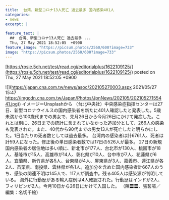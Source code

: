 ```yaml
---
title:  台湾、新型コロナ13人死亡 過去最多 国内感染401人  
categories:
- news
excerpt: |
  
feature_text: |
  ##  台湾、新型コロナ13人死亡 過去最多 ...
  Thu, 27 May 2021 18:52:05  +0900
feature_image: "https://picsum.photos/2560/600?image=733"
image: "https://picsum.photos/2560/600?image=733"
---
```


[https://rosie.5ch.net/test/read.cgi/editorialplus/1622109125/](https://rosie.5ch.net/test/read.cgi/editorialplus/1622109125/)
posted on Thu, 27 May 2021 18:52:05  +0900

<!--more-->

![](https://japan.cna.com.tw/news/asoc/202105270003.aspx 2021/05/27 15:47 [https://imgcdn.cna.com.tw/Japan/Photos/JpnNews/202105/20210527155441.jpg)](https://imgcdn.cna.com.tw/Japan/Photos/JpnNews/202105/20210527155441.jpg)) イメージ＝Unsplashから （台北中央社）中央感染症指揮センターは27日、新型コロナウイルスの国内感染者を新たに401人確認したと発表した。5歳未満から100歳代までの男女で、先月26日から今月26日にかけて発症した。これとは別に、26日までの統計に含まれていなかった追加分として、266人の感染も発表された。また、40代から90代までの男女13人が死亡したと明らかにした。1日当たりの死者数としては過去最多。 台湾内の感染者は計6761人、死者は計59人になった。修正後の単日感染者数では17日の526人が最多。 27日の新規国内感染者の居住地は多い順に、新北市が177人、台北市が130人、桃園市が18人、基隆市が15人、高雄市が14人、彰化県が10人、台中市が7人、花蓮県が6人、宜蘭県、新竹県が各5人、台東県が4人、屏東県が3人、嘉義市、連江県が各2人、苗栗県、南投県、雲林県が各1人。追加分を含めた国内感染者計667人のうち、感染の関連不明は145人で、117人が調査中。残る405人は感染源が判明している。 海外に行動歴がある輸入症例は4人確認された。行動歴はインドが2人、フィリピンが2人。今月10日から26日にかけて入国した。 （陳〓〓、張茗喧／編集：名切千絵）
